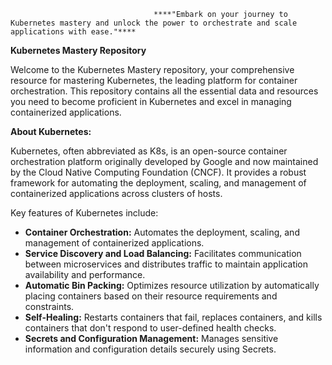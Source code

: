                                     ****"Embark on your journey to Kubernetes mastery and unlock the power to orchestrate and scale applications with ease."****

**Kubernetes Mastery Repository**

Welcome to the Kubernetes Mastery repository, your comprehensive resource for mastering Kubernetes, the leading platform for container orchestration. This repository contains all the essential data and resources you need to become proficient in Kubernetes and excel in managing containerized applications.

**About Kubernetes:**

Kubernetes, often abbreviated as K8s, is an open-source container orchestration platform originally developed by Google and now maintained by the Cloud Native Computing Foundation (CNCF). It provides a robust framework for automating the deployment, scaling, and management of containerized applications across clusters of hosts.

Key features of Kubernetes include:

- **Container Orchestration:** Automates the deployment, scaling, and management of containerized applications.
- **Service Discovery and Load Balancing:** Facilitates communication between microservices and distributes traffic to maintain application availability and performance.
- **Automatic Bin Packing:** Optimizes resource utilization by automatically placing containers based on their resource requirements and constraints.
- **Self-Healing:** Restarts containers that fail, replaces containers, and kills containers that don't respond to user-defined health checks.
- **Secrets and Configuration Management:** Manages sensitive information and configuration details securely using Secrets.


